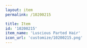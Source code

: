 ```yaml
---
layout: item
permalink: /10200215

title: Item
id: '10200215'
item_name: 'Luscious Parted Hair'
icon_url: 'customize/10200215.png'
---
```

